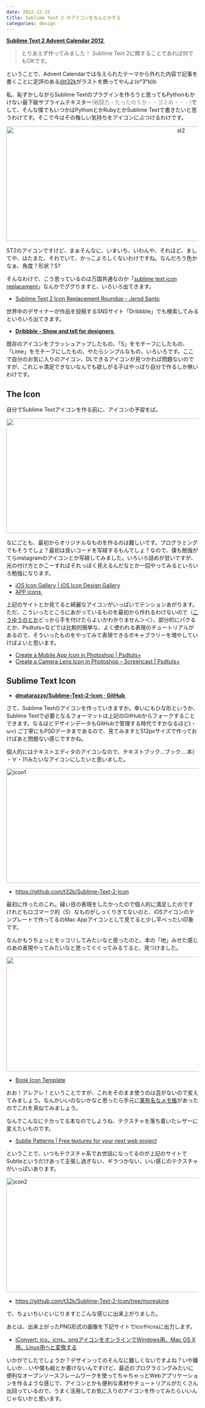 ```yaml
---
date: 2012-12-25
title: Sublime Text 2 のアイコンをなんとかする
categories: design
---
```


<strong><a href="http://www.adventar.org/calendars/20">Sublime Text 2 Advent Calendar 2012 </a></strong>
<blockquote>とりあえず作ってみました！
Sublime Text 2に関することであれば何でもOKです。</blockquote>
ということで、Advent Calendarでは与えられたテーマから外れた内容で記事を書くことに定評のある<a href="https://twitter.com/t32k">@t32k</a>がラストを飾ってやんよ(o°3°b)b

私、恥ずかしながらSublime Textのプラグインを作ろうと思ってもPythonもかけない最下級サブライムテキスター<span style="color: #888888;">(戦闘力・たったの５か・・ゴミめ・・・)</span>でして、そんな僕でもいつかはPythonとかRubyとかSublime Textで書きたいと思うわけです。そこで今はその悔しい気持ちをアイコンにぶつけるわけです。
<p style="text-align: center;"><img class="aligncenter size-full wp-image-4619" src="/static/blog/2012/12/st2.jpg" alt="st2" width="900" height="300" /></p>
ST2のアイコンですけど、まぁそんなに、いまいち、いわんや、それほど、ましてや、はたまた、それでいて、かっこよろしくないわけですね。なんだろう色かなぁ、角度？形状？S?

そんなわけで、こう思っているのは万国共通なのか「<a href="https://www.google.co.jp/search?hl=ja&amp;safe=off&amp;tbo=d&amp;q=sublime+text+icon+replacement&amp;oq=sublime+text+icon&amp;gs_l=serp.3.2.0j0i30l4j0i8i30l3j0i5i30l2.2066.2066.0.3949.1.1.0.0.0.0.123.123.0j1.1.0...0.0...1c.1.2aW1JbqCr-s">sublime text icon replacement</a>」なんかでググりますと、いろいろ出てきます。
<ul>
	<li><a href="http://blog.jerodsanto.net/2012/01/sublime-text-2-icon-replacement-roundup/">Sublime Text 2 Icon Replacement Roundup - Jerod Santo</a></li>
</ul>
世界中のデザイナーが作品を投稿するSNSサイト「Dribbble」でも検索してみるといろいろ出てきます。
<ul>
	<li><a href="http://dribbble.com/search?q=sublime+text"><strong>Dribbble - Show and tell for designers </strong></a></li>
</ul>
既存のアイコンをブラッシュアップしたもの、「S」をモチーフにしたもの、「Lime」をモチーフにしたもの、やたらシンプルなもの、いろいろです。ここで自分のお気に入りのアイコン、DLできるアイコンが見つかれば問題ないのですが、これじゃ満足できないなんでも欲しがる子はやっぱり自分で作るしか無いわけです。
<h2>The Icon</h2>
自分でSublime Textアイコンを作る前に、アイコンの予習をば。

<a href="/static/blog/2012/12/insta1.jpg"><img class="aligncenter size-full wp-image-4632" title="insta" src="/static/blog/2012/12/insta1.jpg" alt="" width="900" height="300" /></a>

なにごとも、最初からオリジナルなものを作るのは難しいです。プログラミングでもそうでしょ？最初は良いコードを写経するもんでしょ？なので、僕も勉強がてらinstagramのアイコンとか写経してみました。いろいろ詰めが甘いですが、光の付け方とかこーすればそれっぽく見えるんだなとか一回やってみるといろいろ勉強になります。
<ul>
	<li><a href=" http://iosicongallery.com/">iOS Icon Gallery | iOS Icon Design Gallery</a></li>
	<li><a href="http://app-icons.net/">APP icons </a></li>
</ul>
上記のサイトとか見てると綺麗なアイコンがいっぱいでテンションあがります。ただ、こういったところにあがっているものを最初から作れるわけないので（<a href="http://dribbble.com/shots/200993-Boxing-Glove-App-icon">こうゆうのとか</a>どっから手を付けたらよいかわかりません＞＜）、部分的にパクるとか、Psdtuts+などでは比較的簡単な、よく使われる表現のチュートリアルがあるので、そういったものをやってみて表現できるボキャブラリーを増やしていけばよいと思います。
<ul>
	<li>
<p style="display: inline !important;"><a href="http://psd.tutsplus.com/tutorials/icon-design/mobile-app-icon/">Create a Mobile App Icon in Photoshop | Psdtuts+</a></p>
</li>
	<li><a href="http://psd.tutsplus.com/tutorials/icon-design/create-a-camera-lens-icon-in-photoshop-screencast/">Create a Camera Lens Icon in Photoshop – Screencast | Psdtuts+</a></li>
</ul>
<h2>Sublime Text Icon</h2>
<ul>
	<li><a href="https://github.com/dmatarazzo/Sublime-Text-2-Icon"><strong>dmatarazzo/Sublime-Text-2-Icon · GitHub </strong></a></li>
</ul>
さて、Sublime Textのアイコンを作っていきますか。幸いにもひな形というか、Sublime Textで必要となるフォーマットは上記のGitHubからフォークすることできます。なるほどデザインデータもGitHubで管理する時代ですかなるほど(・ω&lt;) ご丁寧にもPSDデータまであるので、見てみますと512pxサイズで作っておけばあと問題ない感じですかね。

個人的にはテキストエディタのアイコンなので、テキストブック...ブック....本( ・∀・)!!みたいなアイコンにしたいと思いました。

<a href="https://github.com/t32k/Sublime-Text-2-Icon"><img class="aligncenter size-full wp-image-4622" src="/static/blog/2012/12/icon1.jpg" alt="icon1" width="900" height="300" /></a>
<ul>
	<li><a href="https://github.com/t32k/Sublime-Text-2-Icon">https://github.com/t32k/Sublime-Text-2-Icon</a></li>
</ul>
最初に作ったのこれ。縫い目の表現をしたかったので個人的に満足したのですけれどもロゴマーク的（S）なものがしっくりきてないのと、iOSアイコンのテンプレートで作ってるのMac Appアイコンとして見てると少し平べったい印象です。

なんかもうちょっとモッコリしてみたいなと思ったのと、本の「地」みせた感じのあの表現やってみたいなと思ってぐぐってみるてると、見つけました。
<p style="text-align: center;"><a href="http://dmonzon.com/freebies/book-icon-template/"><img class="aligncenter size-full wp-image-4630" title="book" src="/static/blog/2012/12/book.jpg" alt="" width="900" height="300" /></a></p>

<ul>
	<li>
<p style="display: inline !important;"><a href="http://dmonzon.com/freebies/book-icon-template/ ">Book Icon Template</a></p>
</li>
</ul>
おお！アレアレ！ということですが、これをそのまま使うのは芸がないので変えてみましょう。なんかいいのないかなと思ったら手元に<a href="http://www.moleskine.co.jp/">某有名なメモ帳</a>があったのでこれを真似てみましょう。

なんでこんなにテカってる本なのでしようね、テクスチャを落ち着いたレザーに変えたいものです。
<ul>
	<li>
<p style="display: inline !important;"><a href="http://subtlepatterns.com/">Subtle Patterns | Free textures for your next web project</a></p>
</li>
</ul>
ということで、いつもテクスチャ系でお世話になってるのが上記のサイトでSubtleというだけあって主張し過ぎない、ギラつかない、いい感じのテクスチャがいっぱいあります。

<a href="https://github.com/t32k/Sublime-Text-2-Icon/tree/moreskine"><img class="aligncenter size-full wp-image-4623" src="/static/blog/2012/12/icon2.jpg" alt="icon2" width="900" height="300" /></a>
<ul>
	<li>
<p style="display: inline !important;"><a href="https://github.com/t32k/Sublime-Text-2-Icon/tree/moreskine">https://github.com/t32k/Sublime-Text-2-Icon/tree/moreskine</a></p>
</li>
</ul>
で、ちょいちいといじりますとこんな感じに出来上がりました。

あとは、出来上がったPNG形式の画像を下記サイトでicoやicnsに出力します。
<ul>
	<li>
<p style="display: inline !important;"><a href="http://iconverticons.com/online/  ">iConvert: ico、icns、pngアイコンをオンラインでWindows用、Mac OS X用、Linux用へと変換する</a></p>
</li>
</ul>
いかがでしたでしょうか？デザインってのそんなに難しくないですよね？いや難しいか... いや僕も絵とか書けないんですけど、最近のプログラミングみたいに便利なオープンソースフレームワークを使ってちゃちゃっとWebアプリケーションを作るような感じで、アイコンとかも便利な素材やチュートリアルがたくさん出回っているので、うまく活用してお気に入りのアイコンを作ってみたらいいんじゃないかと思います。
